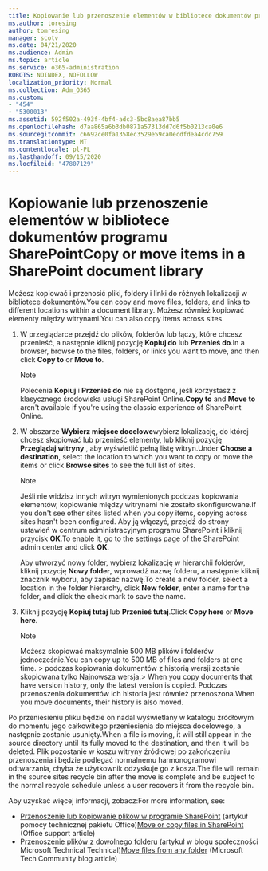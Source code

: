 ```yaml
---
title: Kopiowanie lub przenoszenie elementów w bibliotece dokumentów programu SharePoint
ms.author: toresing
author: tomresing
manager: scotv
ms.date: 04/21/2020
ms.audience: Admin
ms.topic: article
ms.service: o365-administration
ROBOTS: NOINDEX, NOFOLLOW
localization_priority: Normal
ms.collection: Adm_O365
ms.custom:
- "454"
- "5300013"
ms.assetid: 592f502a-493f-4bf4-adc3-5bc8aea87bb5
ms.openlocfilehash: d7aa865a6b3db0871a57313dd7d6f5b0213ca0e6
ms.sourcegitcommit: c6692ce0fa1358ec3529e59ca0ecdfdea4cdc759
ms.translationtype: MT
ms.contentlocale: pl-PL
ms.lasthandoff: 09/15/2020
ms.locfileid: "47807129"
---
```

# <a name="copy-or-move-items-in-a-sharepoint-document-library"></a><span data-ttu-id="c9159-102">Kopiowanie lub przenoszenie elementów w bibliotece dokumentów programu SharePoint</span><span class="sxs-lookup"><span data-stu-id="c9159-102">Copy or move items in a SharePoint document library</span></span>

<span data-ttu-id="c9159-103">Możesz kopiować i przenosić pliki, foldery i linki do różnych lokalizacji w bibliotece dokumentów.</span><span class="sxs-lookup"><span data-stu-id="c9159-103">You can copy and move files, folders, and links to different locations within a document library.</span></span> <span data-ttu-id="c9159-104">Możesz również kopiować elementy między witrynami.</span><span class="sxs-lookup"><span data-stu-id="c9159-104">You can also copy items across sites.</span></span> 
  
1. <span data-ttu-id="c9159-105">W przeglądarce przejdź do plików, folderów lub łączy, które chcesz przenieść, a następnie kliknij pozycję **Kopiuj do** lub **Przenieś do**.</span><span class="sxs-lookup"><span data-stu-id="c9159-105">In a browser, browse to the files, folders, or links you want to move, and then click **Copy to** or **Move to**.</span></span>

    > [!NOTE]
    > <span data-ttu-id="c9159-106">Polecenia **Kopiuj** i **Przenieś do** nie są dostępne, jeśli korzystasz z klasycznego środowiska usługi SharePoint Online.</span><span class="sxs-lookup"><span data-stu-id="c9159-106">**Copy to** and **Move to** aren't available if you're using the classic experience of SharePoint Online.</span></span>
  
2. <span data-ttu-id="c9159-107">W obszarze **Wybierz miejsce docelowe**wybierz lokalizację, do której chcesz skopiować lub przenieść elementy, lub kliknij pozycję **Przeglądaj witryny** , aby wyświetlić pełną listę witryn.</span><span class="sxs-lookup"><span data-stu-id="c9159-107">Under **Choose a destination**, select the location to which you want to copy or move the items or click **Browse sites** to see the full list of sites.</span></span>

    > [!NOTE]
    > <span data-ttu-id="c9159-108">Jeśli nie widzisz innych witryn wymienionych podczas kopiowania elementów, kopiowanie między witrynami nie zostało skonfigurowane.</span><span class="sxs-lookup"><span data-stu-id="c9159-108">If you don't see other sites listed when you copy items, copying across sites hasn't been configured.</span></span> <span data-ttu-id="c9159-109">Aby ją włączyć, przejdź do strony ustawień w centrum administracyjnym programu SharePoint i kliknij przycisk **OK**.</span><span class="sxs-lookup"><span data-stu-id="c9159-109">To enable it, go to the settings page of the SharePoint admin center and click **OK**.</span></span>
  
    <span data-ttu-id="c9159-110">Aby utworzyć nowy folder, wybierz lokalizację w hierarchii folderów, kliknij pozycję **Nowy folder**, wprowadź nazwę folderu, a następnie kliknij znacznik wyboru, aby zapisać nazwę.</span><span class="sxs-lookup"><span data-stu-id="c9159-110">To create a new folder, select a location in the folder hierarchy, click **New folder**, enter a name for the folder, and click the check mark to save the name.</span></span>

3. <span data-ttu-id="c9159-111">Kliknij pozycję **Kopiuj tutaj** lub **Przenieś tutaj**.</span><span class="sxs-lookup"><span data-stu-id="c9159-111">Click **Copy here** or **Move here**.</span></span>

    > [!NOTE]
    > <span data-ttu-id="c9159-112">Możesz skopiować maksymalnie 500 MB plików i folderów jednocześnie.</span><span class="sxs-lookup"><span data-stu-id="c9159-112">You can copy up to 500 MB of files and folders at one time.</span></span> <span data-ttu-id="c9159-113">> podczas kopiowania dokumentów z historią wersji zostanie skopiowana tylko Najnowsza wersja.</span><span class="sxs-lookup"><span data-stu-id="c9159-113">>  When you copy documents that have version history, only the latest version is copied.</span></span> <span data-ttu-id="c9159-114">Podczas przenoszenia dokumentów ich historia jest również przenoszona.</span><span class="sxs-lookup"><span data-stu-id="c9159-114">When you move documents, their history is also moved.</span></span>
  
 <span data-ttu-id="c9159-115">Po przeniesieniu pliku będzie on nadal wyświetlany w katalogu źródłowym do momentu jego całkowitego przeniesienia do miejsca docelowego, a następnie zostanie usunięty.</span><span class="sxs-lookup"><span data-stu-id="c9159-115">When a file is moving, it will still appear in the source directory until its fully moved to the destination, and then it will be deleted.</span></span> <span data-ttu-id="c9159-116">Plik pozostanie w koszu witryny źródłowej po zakończeniu przenoszenia i będzie podlegać normalnemu harmonogramowi odtwarzania, chyba że użytkownik odzyskuje go z kosza.</span><span class="sxs-lookup"><span data-stu-id="c9159-116">The file will remain in the source sites recycle bin after the move is complete and be subject to the normal recycle schedule unless a user recovers it from the recycle bin.</span></span>

<span data-ttu-id="c9159-117">Aby uzyskać więcej informacji, zobacz:</span><span class="sxs-lookup"><span data-stu-id="c9159-117">For more information, see:</span></span>

 - <span data-ttu-id="c9159-118">[Przenoszenie lub kopiowanie plików w programie SharePoint](https://support.office.com/article/move-or-copy-files-in-sharepoint-00e2f483-4df3-46be-a861-1f5f0c1a87bc) (artykuł pomocy technicznej pakietu Office)</span><span class="sxs-lookup"><span data-stu-id="c9159-118">[Move or copy files in SharePoint](https://support.office.com/article/move-or-copy-files-in-sharepoint-00e2f483-4df3-46be-a861-1f5f0c1a87bc) (Office support article)</span></span>
 - <span data-ttu-id="c9159-119">[Przenoszenie plików z dowolnego folderu](https://techcommunity.microsoft.com/t5/Microsoft-SharePoint-Blog/Now-move-files-anywhere-in-Office-365-SharePoint-and-OneDrive/ba-p/146973) (artykuł w blogu społeczności Microsoft Technical Technical)</span><span class="sxs-lookup"><span data-stu-id="c9159-119">[Move files from any folder](https://techcommunity.microsoft.com/t5/Microsoft-SharePoint-Blog/Now-move-files-anywhere-in-Office-365-SharePoint-and-OneDrive/ba-p/146973) (Microsoft Tech Community blog article)</span></span>  